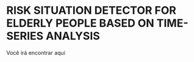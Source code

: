 # RISK SITUATION DETECTOR FOR ELDERLY PEOPLE BASED ON TIME-SERIES ANALYSIS

Você irá encontrar aqui 
